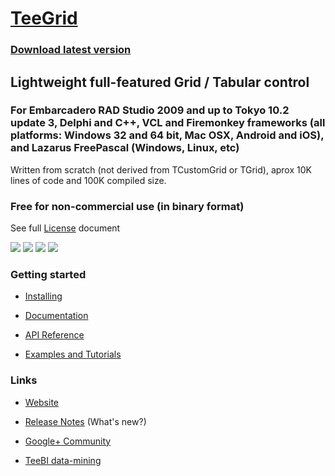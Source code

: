 # [TeeGrid](https://www.steema.com/product/gridvcl)

### [Download latest version](https://www.steema.com/downloads/gridvcl)
## Lightweight full-featured Grid / Tabular control

### For Embarcadero RAD Studio 2009 and up to Tokyo 10.2 update 3, Delphi and C++, VCL and Firemonkey frameworks (all platforms: Windows 32 and 64 bit, Mac OSX, Android and iOS), and Lazarus FreePascal (Windows, Linux, etc)

Written from scratch (not derived from TCustomGrid or TGrid), aprox 10K lines of code and 100K compiled size.

### Free for non-commercial use (in binary format)

See full [License](https://github.com/Steema/TeeGrid/blob/master/docs/license.txt) document


[![](https://raw.github.com/Steema/TeeGrid/master/docs/img/small/TeeGrid_FMX.png)](https://raw.github.com/Steema/TeeGrid/master/docs/img/TeeGrid_FMX.png)
[![](https://raw.github.com/Steema/TeeGrid/master/docs/img/small/TeeGrid_VCL.png)](https://raw.github.com/Steema/TeeGrid/master/docs/img/TeeGrid_VCL.png)
[![](https://raw.github.com/Steema/TeeGrid/master/docs/img/small/TeeGrid_Lazarus.png)](https://raw.github.com/Steema/TeeGrid/master/docs/img/TeeGrid_Lazarus.png)
[![](https://raw.github.com/Steema/TeeGrid/master/docs/img/small/TeeGrid_Hierarchical.png)](https://raw.github.com/Steema/TeeGrid/master/docs/img/TeeGrid_Hierarchical.png)

### Getting started

- [Installing](https://github.com/Steema/TeeGrid/wiki/2.-Installation)

- [Documentation](https://github.com/Steema/TeeGrid/wiki)

- [API Reference](http://www.teechart.net/docs/teegrid/vclfmx/lib/index.htm)

- [Examples and Tutorials](https://github.com/Steema/TeeGrid/tree/master/demos)

### Links

- [Website](https://www.steema.com/product/gridvcl)

- [Release Notes](https://www.steema.com/version_info/gridvcl) (What's new?)

- [Google+ Community](https://plus.google.com/u/0/communities/117324086536146457211)

- [TeeBI data-mining](https://www.steema.com/product/teebi)

